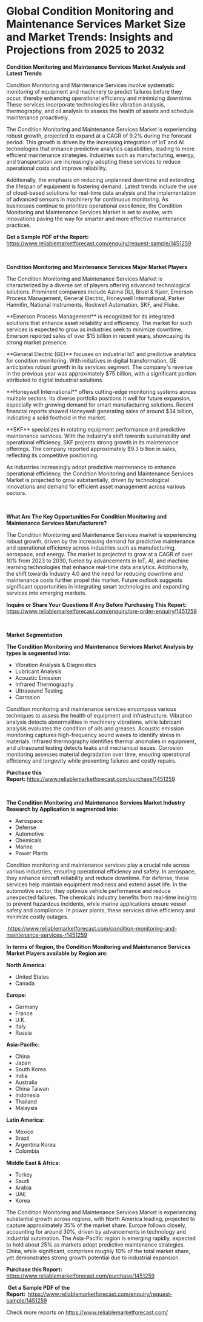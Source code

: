 <p><h1>Global Condition Monitoring and Maintenance Services Market Size and Market Trends: Insights and Projections from 2025 to 2032</h1></p><p><strong>Condition Monitoring and Maintenance Services Market Analysis and Latest Trends</strong></p>
<p><p>Condition Monitoring and Maintenance Services involve systematic monitoring of equipment and machinery to predict failures before they occur, thereby enhancing operational efficiency and minimizing downtime. These services incorporate technologies like vibration analysis, thermography, and oil analysis to assess the health of assets and schedule maintenance proactively.</p><p>The Condition Monitoring and Maintenance Services Market is experiencing robust growth, projected to expand at a CAGR of 9.2% during the forecast period. This growth is driven by the increasing integration of IoT and AI technologies that enhance predictive analytics capabilities, leading to more efficient maintenance strategies. Industries such as manufacturing, energy, and transportation are increasingly adopting these services to reduce operational costs and improve reliability. </p><p>Additionally, the emphasis on reducing unplanned downtime and extending the lifespan of equipment is fostering demand. Latest trends include the use of cloud-based solutions for real-time data analysis and the implementation of advanced sensors in machinery for continuous monitoring. As businesses continue to prioritize operational excellence, the Condition Monitoring and Maintenance Services Market is set to evolve, with innovations paving the way for smarter and more effective maintenance practices.</p></p>
<p><strong>Get a Sample PDF of the Report:&nbsp;</strong> <a href="https://www.reliablemarketforecast.com/enquiry/request-sample/1451259?utm_campaign=2810&utm_medium=2&utm_source=Github&utm_content=ia&utm_term=11032025&utm_id=condition-monitoring-and-maintenance-services">https://www.reliablemarketforecast.com/enquiry/request-sample/1451259</a></p>
<p>&nbsp;</p>
<p><strong>Condition Monitoring and Maintenance Services Major Market Players</strong></p>
<p><p>The Condition Monitoring and Maintenance Services Market is characterized by a diverse set of players offering advanced technological solutions. Prominent companies include Azima DLI, Bruel & Kjaer, Emerson Process Management, General Electric, Honeywell International, Parker Hannifin, National Instruments, Rockwell Automation, SKF, and Fluke.</p><p>**Emerson Process Management** is recognized for its integrated solutions that enhance asset reliability and efficiency. The market for such services is expected to grow as industries seek to minimize downtime. Emerson reported sales of over $15 billion in recent years, showcasing its strong market presence.</p><p>**General Electric (GE)** focuses on industrial IoT and predictive analytics for condition monitoring. With initiatives in digital transformation, GE anticipates robust growth in its services segment. The company's revenue in the previous year was approximately $75 billion, with a significant portion attributed to digital industrial solutions.</p><p>**Honeywell International** offers cutting-edge monitoring systems across multiple sectors. Its diverse portfolio positions it well for future expansion, especially with growing demand for smart manufacturing solutions. Recent financial reports showed Honeywell generating sales of around $34 billion, indicating a solid foothold in the market.</p><p>**SKF** specializes in rotating equipment performance and predictive maintenance services. With the industry's shift towards sustainability and operational efficiency, SKF projects strong growth in its maintenance offerings. The company reported approximately $9.3 billion in sales, reflecting its competitive positioning.</p><p>As industries increasingly adopt predictive maintenance to enhance operational efficiency, the Condition Monitoring and Maintenance Services Market is projected to grow substantially, driven by technological innovations and demand for efficient asset management across various sectors.</p></p>
<p>&nbsp;</p>
<p><strong>What Are The Key Opportunities For Condition Monitoring and Maintenance Services Manufacturers?</strong></p>
<p><p>The Condition Monitoring and Maintenance Services market is experiencing robust growth, driven by the increasing demand for predictive maintenance and operational efficiency across industries such as manufacturing, aerospace, and energy. The market is projected to grow at a CAGR of over 10% from 2023 to 2030, fueled by advancements in IoT, AI, and machine learning technologies that enhance real-time data analytics. Additionally, the shift towards Industry 4.0 and the need for reducing downtime and maintenance costs further propel this market. Future outlook suggests significant opportunities in integrating smart technologies and expanding services into emerging markets.</p></p>
<p><strong>Inquire or Share Your Questions If Any Before Purchasing This Report:</strong> <a href="https://www.reliablemarketforecast.com/enquiry/pre-order-enquiry/1451259?utm_campaign=2810&utm_medium=2&utm_source=Github&utm_content=ia&utm_term=11032025&utm_id=condition-monitoring-and-maintenance-services">https://www.reliablemarketforecast.com/enquiry/pre-order-enquiry/1451259</a></p>
<p>&nbsp;</p>
<p><strong>Market Segmentation</strong></p>
<p><strong>The Condition Monitoring and Maintenance Services Market Analysis by types is segmented into:</strong></p>
<p><ul><li>Vibration Analysis & Diagnostics</li><li>Lubricant Analysis</li><li>Acoustic Emission</li><li>Infrared Thermography</li><li>Ultrasound Testing</li><li>Corrosion</li></ul></p>
<p><p>Condition monitoring and maintenance services encompass various techniques to assess the health of equipment and infrastructure. Vibration analysis detects abnormalities in machinery vibrations, while lubricant analysis evaluates the condition of oils and greases. Acoustic emission monitoring captures high-frequency sound waves to identify stress in materials. Infrared thermography identifies thermal anomalies in equipment, and ultrasound testing detects leaks and mechanical issues. Corrosion monitoring assesses material degradation over time, ensuring operational efficiency and longevity while preventing failures and costly repairs.</p></p>
<p><strong>Purchase this Report:&nbsp;</strong><a href="https://www.reliablemarketforecast.com/purchase/1451259?utm_campaign=2810&utm_medium=2&utm_source=Github&utm_content=ia&utm_term=11032025&utm_id=condition-monitoring-and-maintenance-services">https://www.reliablemarketforecast.com/purchase/1451259</a></p>
<p>&nbsp;</p>
<p><strong>The Condition Monitoring and Maintenance Services Market Industry Research by Application is segmented into:</strong></p>
<p><ul><li>Aerospace</li><li>Defense</li><li>Automotive</li><li>Chemicals</li><li>Marine</li><li>Power Plants</li></ul></p>
<p><p>Condition monitoring and maintenance services play a crucial role across various industries, ensuring operational efficiency and safety. In aerospace, they enhance aircraft reliability and reduce downtime. For defense, these services help maintain equipment readiness and extend asset life. In the automotive sector, they optimize vehicle performance and reduce unexpected failures. The chemicals industry benefits from real-time insights to prevent hazardous incidents, while marine applications ensure vessel safety and compliance. In power plants, these services drive efficiency and minimize costly outages.</p></p>
<p><a href="https://www.reliablemarketforecast.com/condition-monitoring-and-maintenance-services-r1451259?utm_campaign=2810&utm_medium=2&utm_source=Github&utm_content=ia&utm_term=11032025&utm_id=condition-monitoring-and-maintenance-services">&nbsp;https://www.reliablemarketforecast.com/condition-monitoring-and-maintenance-services-r1451259</a></p>
<p><strong>In terms of Region, the Condition Monitoring and Maintenance Services Market Players available by Region are:</strong></p>
<p>
    <p> <strong> North America: </strong>
        <ul>
            <li>United States</li>
            <li>Canada</li>
        </ul>
        </p> 
    <p> <strong> Europe: </strong>
        <ul>
            <li>Germany</li>
            <li>France</li>
            <li>U.K.</li>
            <li>Italy</li>
            <li>Russia</li>
        </ul>
        </p> 
    <p> <strong> Asia-Pacific: </strong>
        <ul>
            <li>China</li>
            <li>Japan</li>
            <li>South Korea</li>
            <li>India</li>
            <li>Australia</li>
            <li>China Taiwan</li>
            <li>Indonesia</li>
            <li>Thailand</li>
            <li>Malaysia</li>
        </ul>
        </p> 
    <p> <strong> Latin America: </strong>
        <ul>
            <li>Mexico</li>
            <li>Brazil</li>
            <li>Argentina Korea</li>
            <li>Colombia</li>
        </ul>
        </p> 
    <p> <strong> Middle East & Africa: </strong>
        <ul>
            <li>Turkey</li>
            <li>Saudi</li>
            <li>Arabia</li>
            <li>UAE</li>
            <li>Korea</li>
        </ul>
    </p>
    </p>
<p><p>The Condition Monitoring and Maintenance Services Market is experiencing substantial growth across regions, with North America leading, projected to capture approximately 35% of the market share. Europe follows closely, accounting for around 30%, driven by advancements in technology and industrial automation. The Asia-Pacific region is emerging rapidly, expected to hold about 25% as markets adopt predictive maintenance strategies. China, while significant, comprises roughly 10% of the total market share, yet demonstrates strong growth potential due to industrial expansion.</p></p>
<p><strong>Purchase this Report: </strong><a href="https://www.reliablemarketforecast.com/purchase/1451259?utm_campaign=2810&utm_medium=2&utm_source=Github&utm_content=ia&utm_term=11032025&utm_id=condition-monitoring-and-maintenance-services">https://www.reliablemarketforecast.com/purchase/1451259</a></p>
<p>&nbsp;<strong>Get a Sample PDF of the Report:&nbsp;&nbsp;</strong><a href="https://www.reliablemarketforecast.com/enquiry/request-sample/1451259?utm_campaign=2810&utm_medium=2&utm_source=Github&utm_content=ia&utm_term=11032025&utm_id=condition-monitoring-and-maintenance-services">https://www.reliablemarketforecast.com/enquiry/request-sample/1451259</a></p>
<p><strong></strong></p>
<p>Check more reports on <a href="https://www.reliablemarketforecast.com/?utm_campaign=2810&utm_medium=2&utm_source=Github&utm_content=ia&utm_term=11032025&utm_id=condition-monitoring-and-maintenance-services">https://www.reliablemarketforecast.com/</a></p>